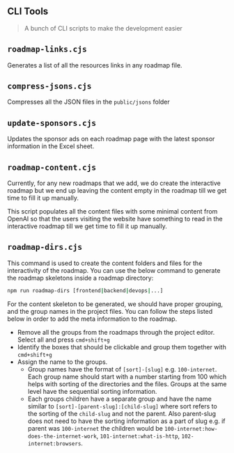 ## CLI Tools

> A bunch of CLI scripts to make the development easier

## `roadmap-links.cjs`

Generates a list of all the resources links in any roadmap file.

## `compress-jsons.cjs`

Compresses all the JSON files in the `public/jsons` folder

## `update-sponsors.cjs`

Updates the sponsor ads on each roadmap page with the latest sponsor information in the Excel sheet.

## `roadmap-content.cjs`

Currently, for any new roadmaps that we add, we do create the interactive roadmap but we end up leaving the content empty in the roadmap till we get time to fill it up manually.

This script populates all the content files with some minimal content from OpenAI so that the users visiting the website have something to read in the interactive roadmap till we get time to fill it up manually.

## `roadmap-dirs.cjs`

This command is used to create the content folders and files for the interactivity of the roadmap. You can use the below command to generate the roadmap skeletons inside a roadmap directory:

```bash
npm run roadmap-dirs [frontend|backend|devops|...]
```

For the content skeleton to be generated, we should have proper grouping, and the group names in the project files. You can follow the steps listed below in order to add the meta information to the roadmap.

- Remove all the groups from the roadmaps through the project editor. Select all and press `cmd+shift+g`
- Identify the boxes that should be clickable and group them together with `cmd+shift+g`
- Assign the name to the groups.
  - Group names have the format of `[sort]-[slug]` e.g. `100-internet`. Each group name should start with a number starting from 100 which helps with sorting of the directories and the files. Groups at the same level have the sequential sorting information.
  - Each groups children have a separate group and have the name similar to `[sort]-[parent-slug]:[child-slug]` where sort refers to the sorting of the `child-slug` and not the parent. Also parent-slug does not need to have the sorting information as a part of slug e.g. if parent was `100-internet` the children would be `100-internet:how-does-the-internet-work`, `101-internet:what-is-http`, `102-internet:browsers`.
